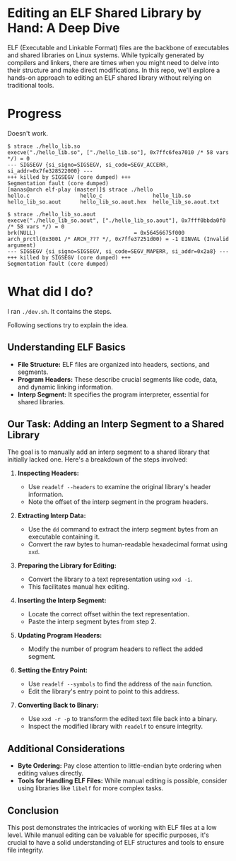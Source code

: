 # Editing an ELF Shared Library by Hand: A Deep Dive

ELF (Executable and Linkable Format) files are the backbone of executables and shared libraries on Linux systems. While typically generated by compilers and linkers, there are times when you might need to delve into their structure and make direct modifications. In this repo, we'll explore a hands-on approach to editing an ELF shared library without relying on traditional tools.

# Progress

Doesn't work.

```
$ strace ./hello_lib.so 
execve("./hello_lib.so", ["./hello_lib.so"], 0x7ffc6fea7010 /* 58 vars */) = 0
--- SIGSEGV {si_signo=SIGSEGV, si_code=SEGV_ACCERR, si_addr=0x7fe328522000} ---
+++ killed by SIGSEGV (core dumped) +++
Segmentation fault (core dumped)
[manas@arch elf-play (master)]$ strace ./hello
hello.c                hello_c                hello_lib.so           hello_lib_so.aout      hello_lib_so.aout.hex  hello_lib_so.aout.txt  

$ strace ./hello_lib_so.aout
execve("./hello_lib_so.aout", ["./hello_lib_so.aout"], 0x7fff0bbda0f0 /* 58 vars */) = 0
brk(NULL)                               = 0x56456675f000
arch_prctl(0x3001 /* ARCH_??? */, 0x7ffe37251d00) = -1 EINVAL (Invalid argument)
--- SIGSEGV {si_signo=SIGSEGV, si_code=SEGV_MAPERR, si_addr=0x2a8} ---
+++ killed by SIGSEGV (core dumped) +++
Segmentation fault (core dumped)
```

# What did I do?

I ran `./dev.sh`. It contains the steps.

Following sections try to explain the idea.

## Understanding ELF Basics

- **File Structure:** ELF files are organized into headers, sections, and segments.
- **Program Headers:** These describe crucial segments like code, data, and dynamic linking information.
- **Interp Segment:** It specifies the program interpreter, essential for shared libraries.

## Our Task: Adding an Interp Segment to a Shared Library

The goal is to manually add an interp segment to a shared library that initially lacked one. Here's a breakdown of the steps involved:

1. **Inspecting Headers:**
   - Use `readelf --headers` to examine the original library's header information.
   - Note the offset of the interp segment in the program headers.

2. **Extracting Interp Data:**
   - Use the `dd` command to extract the interp segment bytes from an executable containing it.
   - Convert the raw bytes to human-readable hexadecimal format using `xxd`.

3. **Preparing the Library for Editing:**
   - Convert the library to a text representation using `xxd -i`.
   - This facilitates manual hex editing.

4. **Inserting the Interp Segment:**
   - Locate the correct offset within the text representation.
   - Paste the interp segment bytes from step 2.

5. **Updating Program Headers:**
   - Modify the number of program headers to reflect the added segment.

6. **Setting the Entry Point:**
   - Use `readelf --symbols` to find the address of the `main` function.
   - Edit the library's entry point to point to this address.

7. **Converting Back to Binary:**
   - Use `xxd -r -p` to transform the edited text file back into a binary.
   - Inspect the modified library with `readelf` to ensure integrity.

## Additional Considerations

- **Byte Ordering:** Pay close attention to little-endian byte ordering when editing values directly.
- **Tools for Handling ELF Files:** While manual editing is possible, consider using libraries like `libelf` for more complex tasks.

## Conclusion

This post demonstrates the intricacies of working with ELF files at a low level. While manual editing can be valuable for specific purposes, it's crucial to have a solid understanding of ELF structures and tools to ensure file integrity.
